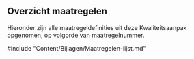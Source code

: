 ## Overzicht maatregelen

Hieronder zijn alle maatregeldefinities uit deze Kwaliteitsaanpak opgenomen, op volgorde van maatregelnummer.

#include "Content/Bijlagen/Maatregelen-lijst.md"
